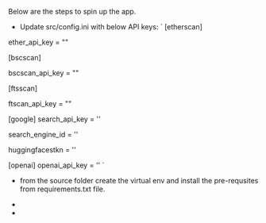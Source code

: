 Below are the steps to spin up the app. 

* Update src/config.ini with below API keys:
`
[etherscan]

ether_api_key = ""

[bscscan]

bscscan_api_key = ""

[ftsscan]

ftscan_api_key = ""

[google]
search_api_key = ''

search_engine_id = ''

huggingfacestkn = ''

[openai]
openai_api_key = ''
`

* from the source folder create the virtual env and install the pre-requsites from requirements.txt file.



* 
* 






